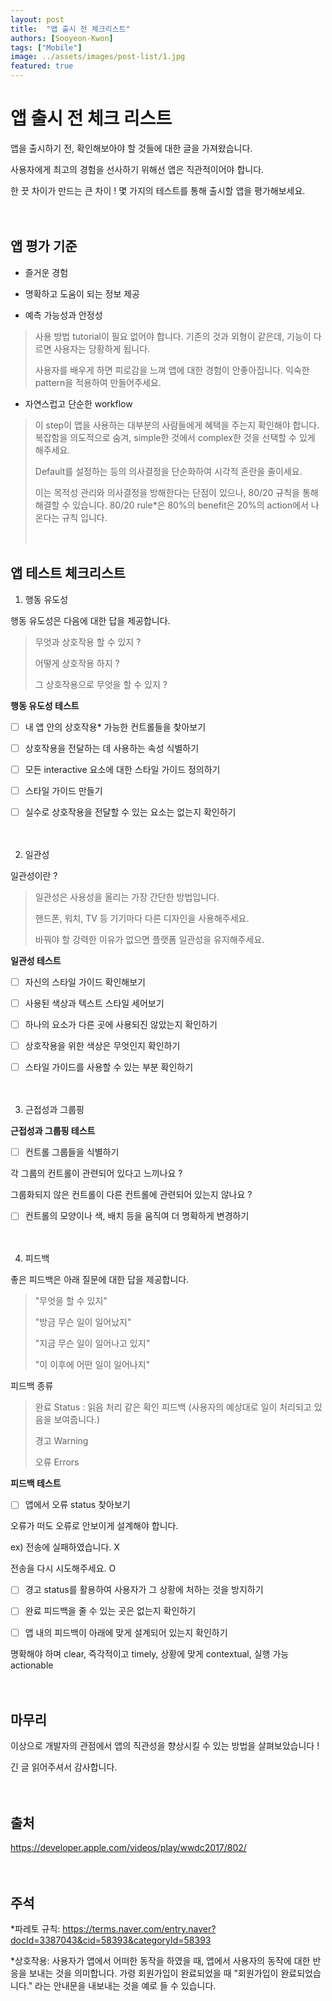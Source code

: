 ```yaml
---
layout: post
title:  "앱 출시 전 체크리스트"
authors: [Sooyeon-Kwon]
tags: ["Mobile"]
image: ../assets/images/post-list/1.jpg
featured: true
---
```


# 앱 출시 전 체크 리스트

앱을 출시하기 전, 확인해보아야 할 것들에 대한 글을 가져왔습니다.

사용자에게 최고의 경험을 선사하기 위해선 앱은 직관적이어야 합니다.

한 끗 차이가 만드는 큰 차이 !
몇 가지의 테스트를 통해 출시할 앱을 평가해보세요.<br><br><br>

  

## 앱 평가 기준

- 즐거운 경험

- 명확하고 도움이 되는 정보 제공

- 예측 가능성과 안정성

> 사용 방법 tutorial이 필요 없어야 합니다. 기존의 것과 외형이 같은데, 기능이 다르면 사용자는 당황하게 됩니다.
> 
> 사용자를 배우게 하면 피로감을 느껴 앱에 대한 경험이 안좋아집니다. 익숙한 pattern을 적용하여 만들어주세요.

- 자연스럽고 단순한 workflow

> 이 step이 앱을 사용하는 대부분의 사람들에게 혜택을 주는지 확인해야 합니다. 복잡함을 의도적으로 숨겨, simple한 것에서 complex한 것을 선택할 수 있게 해주세요.
> 
> Default를 설정하는 등의 의사결정을 단순화하여 시각적 혼란을 줄이세요.
> 
> 이는 목적성 관리와 의사결정을 방해한다는 단점이 있으나, 80/20 규칙을 통해 해결할 수 있습니다. 80/20 rule*은 80%의 benefit은 20%의 action에서 나온다는 규칙 입니다.<br><br><br>



## 앱 테스트 체크리스트

1. 행동 유도성

행동 유도성은 다음에 대한 답을 제공합니다.

> 무엇과 상호작용 할 수 있지 ?
> 
> 어떻게 상호작용 하지 ?
> 
> 그 상호작용으로 무엇을 할 수 있지 ?

**행동 유도성 테스트**

- [ ] 내 앱 안의 상호작용* 가능한 컨트롤들을 찾아보기

- [ ] 상호작용을 전달하는 데 사용하는 속성 식별하기

- [ ] 모든 interactive 요소에 대한 스타일 가이드 정의하기

- [ ] 스타일 가이드 만들기

- [ ] 실수로 상호작용을 전달할 수 있는 요소는 없는지 확인하기<br><br><br>



2. 일관성

일관성이란 ?

> 일관성은 사용성을 올리는 가장 간단한 방법입니다.
> 
> 핸드폰, 워치, TV 등 기기마다 다른 디자인을 사용해주세요.
> 
> 바꿔야 할 강력한 이유가 없으면 플랫폼 일관성을 유지해주세요.

**일관성 테스트**

- [ ] 자신의 스타일 가이드 확인해보기

- [ ] 사용된 색상과 텍스트 스타일 세어보기

- [ ] 하나의 요소가 다른 곳에 사용되진 않았는지 확인하기

- [ ] 상호작용을 위한 색상은 무엇인지 확인하기

- [ ] 스타일 가이드를 사용할 수 있는 부분 확인하기<br><br><br>



3. 근접성과 그룹핑

**근접성과 그룹핑 테스트**

- [ ] 컨트롤 그룹들을 식별하기

각 그룹의 컨트롤이 관련되어 있다고 느끼나요 ?

그룹화되지 않은 컨트롤이 다른 컨트롤에 관련되어 있는지 않나요 ?

- [ ] 컨트롤의 모양이나 색, 배치 등을 움직여 더 명확하게 변경하기<br><br><br>



4. 피드백

좋은 피드백은 아래 질문에 대한 답을 제공합니다.

> "무엇을 할 수 있지"
> 
> "방금 무슨 일이 일어났지"
> 
> "지금 무슨 일이 일어나고 있지"
> 
> "이 이후에 어떤 일이 일어나지"

피드백 종류

> 완료 Status : 읽음 처리 같은 확인 피드백 (사용자의 예상대로 일이 처리되고 있음을 보여줍니다.)
> 
> 경고 Warning
> 
> 오류 Errors

**피드백 테스트**

- [ ] 앱에서 오류 status 찾아보기

오류가 떠도 오류로 안보이게 설계해야 합니다.

ex) 전송에 실패하였습니다. X

전송을 다시 시도해주세요. O

- [ ] 경고 status를 활용하여 사용자가 그 상황에 처하는 것을 방지하기

- [ ] 완료 피드백을 줄 수 있는 곳은 없는지 확인하기

- [ ] 앱 내의 피드백이 아래에 맞게 설계되어 있는지 확인하기

명확해야 하며 clear, 즉각적이고 timely, 상황에 맞게 contextual, 실행 가능 actionable<br><br><br>



## 마무리

이상으로 개발자의 관점에서 앱의 직관성을 향상시킬 수 있는 방법을 살펴보았습니다 !

긴 글 읽어주셔서 감사합니다.<br><br><br>



## 출처

<https://developer.apple.com/videos/play/wwdc2017/802/><br><br><br>



## 주석

*파레토 규칙: <https://terms.naver.com/entry.naver?docId=3387043&cid=58393&categoryId=58393>

*상호작용: 사용자가 앱에서 어떠한 동작을 하였을 때, 앱에서 사용자의 동작에 대한 반응을 보내는 것을 의미합니다. 가령 회원가입이 완료되었을 때 "회원가입이 완료되었습니다." 라는 안내문을 내보내는 것을 예로 들 수 있습니다.
